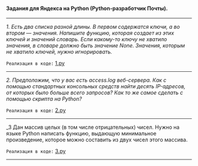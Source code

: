 #### Задания для Яндекса на Python (Python-разработчик Почты).
***
_1. Есть два списка разной длины. 
В первом содержатся ключи, а во втором — значения. 
Напишите функцию, которая создает из этих ключей и значений словарь. 
Если какому-то ключу не хватило значения, в словаре должно быть значение None. 
Значения, которым не хватило ключей, нужно игнорировать._

`Реализация в коде:` [1.py](https://github.com/neandrey/pyYanDex/blob/master/1.py)

***

_2. Предположим, что у вас есть access.log веб-сервера. 
Как с помощью стандартных консольных средств найти десять IP-адресов, 
от которых было больше всего запросов? 
Как то же самое сделать с помощью скрипта на Python?_

`Реализация в коде:` [2.py](https://github.com/neandrey/pyYanDex/blob/master/2.py)

***

_3 Дан массив целых (в том числе отрицательных) чисел. Нужно 
на языке Python написать функцию, выдающую минимальное произведение, 
которое можно составить из двух чисел этого массива.

`Реализация в коде:` [3.py](https://github.com/neandrey/pyYanDex/blob/master/3.py)

***